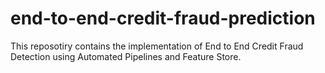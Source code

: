 # end-to-end-credit-fraud-prediction
This reposotiry contains the implementation of End to End Credit Fraud Detection using Automated Pipelines and Feature Store.
